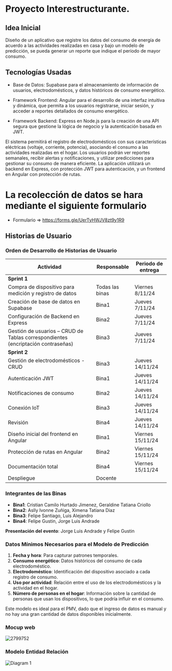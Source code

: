 # Proyecto Interestructurante.

 ## Idea Inicial
Diseño de un aplicativo que registre los datos del consumo de energía de acuerdo a las actividades realizadas en casa y bajo un modelo de predicción, se pueda generar un reporte que indique el período de mayor consumo. 

## Tecnologías Usadas
- Base de Datos: Supabase para el almacenamiento de información de usuarios, electrodomésticos, y datos históricos de consumo energético.

- Framework Frontend: Angular para el desarrollo de una interfaz intuitiva y dinámica, que permita a los usuarios registrarse, iniciar sesión, y acceder a reportes detallados de consumo energético.

- Framework Backend: Express en Node.js para la creación de una API segura que gestione la lógica de negocio y la autenticación basada en JWT.



El sistema permitirá el registro de electrodomésticos con sus características eléctricas (voltaje, corriente, potencia), asociando el consumo a las actividades realizadas en el hogar. Los usuarios podrán ver reportes semanales, recibir alertas y notificaciones, y utilizar predicciones para gestionar su consumo de manera eficiente. La aplicación utilizará un backend en Express, con protección JWT para autenticación, y un frontend en Angular con protección de rutas.
  # La recolección de datos se hara mediante el siguiente formulario
  - Formulario => https://forms.gle/UerTyHWJV8zt9y1R9
## Historias de Usuario

### Orden de Desarrollo de Historias de Usuario

| Actividad                                         | Responsable                                        | Periodo de entrega |
|---------------------------------------------------|----------------------------------------------------|---------------------|
| **Sprint 1**                                      |                                                    |                     |
| Compra de dispositivo para medición y registro de datos | Todas las binas                                    | Viernes 8/11/24    |
| Creación de base de datos en Supabase             | Bina1                                             | Jueves 7/11/24     |
| Configuración de Backend en Express               | Bina2                                             | Jueves 7/11/24     |
| Gestión de usuarios – CRUD de Tablas correspondientes (encriptación contraseñas) | Bina3          | Jueves 7/11/24     |
| **Sprint 2**                                  |                                                    |                     |
| Gestión de electrodomésticos - CRUD               | Bina3                                             | Jueves 14/11/24    |
| Autenticación JWT                                 | Bina1                                             | Jueves 14/11/24    |
| Notificaciones de consumo                         | Bina2                                             | Jueves 14/11/24    |
| Conexión IoT                                      | Bina3                                             | Jueves 14/11/24    |
| Revisión                                          | Bina4                                             | Jueves 14/11/24    |
| Diseño inicial del frontend en Angular            | Bina1                                             | Viernes 15/11/24    |
| Protección de rutas en Angular                    | Bina2                                             | Viernes 15/11/24    |
| Documentación total                               | Bina4                                             | Viernes 15/11/24    |
| Despliegue                                        | Docente                                           |                     |

### Integrantes de las Binas

- **Bina1**: Cristian Camilo Hurtado Jimenez, Geraldine Tatiana Criollo
- **Bina2**: Aslly Ivonne Zuñiga, Ximena Tatiana Diaz
- **Bina3**: Felipe Santiago, Luis Alejandro
- **Bina4**: Felipe Gustin, Jorge Luis Andrade

**Presentación del evento**: Jorge Luis Andrade y Felipe Gustin

### Datos Mínimos Necesarios para el Modelo de Predicción

1. **Fecha y hora**: Para capturar patrones temporales.
2. **Consumo energético**: Datos históricos del consumo de cada electrodoméstico.
3. **Electrodoméstico**: Identificación del dispositivo asociado a cada registro de consumo.
4. **Uso por actividad**: Relación entre el uso de los electrodomésticos y la actividad en el hogar.
5. **Número de personas en el hogar**: Información sobre la cantidad de personas que usan los dispositivos, lo que podría influir en el consumo.

Este modelo es ideal para el PMV, dado que el ingreso de datos es manual y no hay una gran cantidad de datos disponibles inicialmente.

### Mocup web
![2799752](https://github.com/user-attachments/assets/66bedd99-86ee-4051-9308-b890c705ffae)

### Modelo Entidad Relación
![Diagram 1](https://github.com/user-attachments/assets/fccb0444-0011-4c63-90ad-57e623cf0926)






